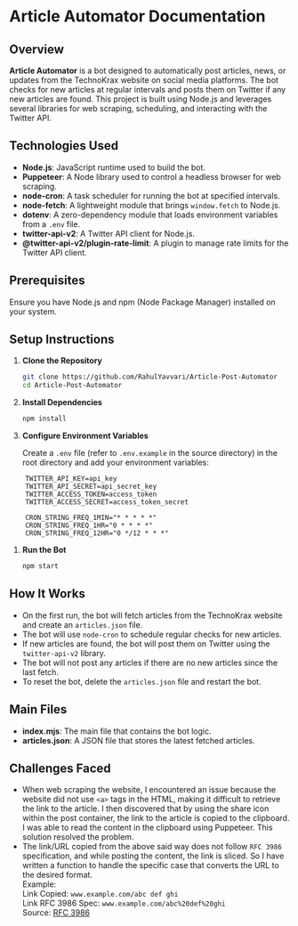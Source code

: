 # Article Automator Documentation

## Overview

**Article Automator** is a bot designed to automatically post articles, news, or updates from the TechnoKrax website on social media platforms. The bot checks for new articles at regular intervals and posts them on Twitter if any new articles are found. This project is built using Node.js and leverages several libraries for web scraping, scheduling, and interacting with the Twitter API.

## Technologies Used

- **Node.js**: JavaScript runtime used to build the bot.
- **Puppeteer**: A Node library used to control a headless browser for web scraping.
- **node-cron**: A task scheduler for running the bot at specified intervals.
- **node-fetch**: A lightweight module that brings `window.fetch` to Node.js.
- **dotenv**: A zero-dependency module that loads environment variables from a `.env` file.
- **twitter-api-v2**: A Twitter API client for Node.js.
- **@twitter-api-v2/plugin-rate-limit**: A plugin to manage rate limits for the Twitter API client.

## Prerequisites

Ensure you have Node.js and npm (Node Package Manager) installed on your system.

## Setup Instructions

1. **Clone the Repository**

   ```bash
   git clone https://github.com/RahulYavvari/Article-Post-Automator
   cd Article-Post-Automator
   ```

1. **Install Dependencies**

   ```bash
   npm install
   ```

1. **Configure Environment Variables**

   Create a `.env` file (refer to `.env.example` in the source directory) in the root directory and add your environment variables:

```env
    TWITTER_API_KEY=api_key
    TWITTER_API_SECRET=api_secret_key
    TWITTER_ACCESS_TOKEN=access_token
    TWITTER_ACCESS_SECRET=access_token_secret

    CRON_STRING_FREQ_1MIN="* * * * *"
    CRON_STRING_FREQ_1HR="0 * * * *"
    CRON_STRING_FREQ_12HR="0 */12 * * *"
```

1. **Run the Bot**

   ```bash
   npm start
   ```

## How It Works

- On the first run, the bot will fetch articles from the TechnoKrax website and create an `articles.json` file.
- The bot will use `node-cron` to schedule regular checks for new articles.
- If new articles are found, the bot will post them on Twitter using the `twitter-api-v2` library.
- The bot will not post any articles if there are no new articles since the last fetch.
- To reset the bot, delete the `articles.json` file and restart the bot.

## Main Files

- **index.mjs**: The main file that contains the bot logic.
- **articles.json**: A JSON file that stores the latest fetched articles.

## Challenges Faced

- When web scraping the website, I encountered an issue because the website did not use `<a>` tags in the HTML, making it difficult to retrieve the link to the article. I then discovered that by using the share icon within the post container, the link to the article is copied to the clipboard. I was able to read the content in the clipboard using Puppeteer. This solution resolved the problem.
- The link/URL copied from the above said way does not follow `RFC 3986` specification, and while posting the content, the link is sliced. So I have written a function to handle the specific case that converts the URL to the desired format.\
Example: \
Link Copied: `www.example.com/abc def ghi` \
Link RFC 3986 Spec: `www.example.com/abc%20def%20ghi` \
Source: [RFC 3986](https://www.rfc-editor.org/rfc/rfc3986)

